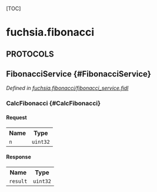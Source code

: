 [TOC]

# fuchsia.fibonacci


## **PROTOCOLS**

## FibonacciService {#FibonacciService}
*Defined in [fuchsia.fibonacci/fibonacci_service.fidl](https://fuchsia.googlesource.com/fuchsia/+/master/topaz/public/dart/fuchsia_modular/examples/fidl/fibonacci_service.fidl#8)*


### CalcFibonacci {#CalcFibonacci}


#### Request
<table>
    <tr><th>Name</th><th>Type</th></tr>
    <tr>
            <td><code>n</code></td>
            <td>
                <code>uint32</code>
            </td>
        </tr></table>


#### Response
<table>
    <tr><th>Name</th><th>Type</th></tr>
    <tr>
            <td><code>result</code></td>
            <td>
                <code>uint32</code>
            </td>
        </tr></table>

















